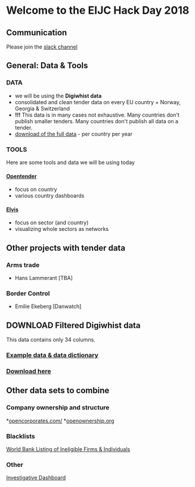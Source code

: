 # Welcome to the EIJC Hack Day 2018

## Communication
Please join the [slack channel](http://eijc18-hackday.slack.com/)

## General: Data & Tools

### DATA
* we will be using the **Digiwhist data**
* consolidated and clean tender data on every EU country + Norway, Georgia & Switzerland
* **!!!** This data is in many cases not exhaustive. Many countries don't publish smaller tenders. Many countries don't publish all data on a tender.
* [download of the full data](https://opentender.eu/download) - per country per year

### TOOLS
Here are some tools and data we will be using today

#### [Opentender](https://opentender.eu/)
* focus on country
* various country dashboards

#### [Elvis](http://tenders.exposed/)
* focus on sector (and country)
* visualizing whole sectors as networks

## Other projects with tender data
### Arms trade
* Hans Lammerant [TBA]
### Border Control
* Emilie Ekeberg [Danwatch]

## DOWNLOAD Filtered Digiwhist data
This data contains only 34 columns.

### [Example data & data dictionary](https://docs.google.com/spreadsheets/d/18H5l5t72x6T_trNWF0BJRI8RH1uxW0F1uQiwJA5-Cok/edit?usp=sharing)

### [Download here](http://oz.tenders.exposed/country_data/)

## Other data sets to combine

### Company ownership and structure
*[opencorporates.com/](https://opencorporates.com/)
*[openownership.org](https://openownership.org)

### Blacklists
[World Bank Listing of Ineligible Firms & Individuals](http://web.worldbank.org/external/default/main?contentMDK=64069844&menuPK=116730&pagePK=64148989&piPK=64148984&querycontentMDK=64069700&theSitePK=84266)

### Other
[Investigative Dashboard](https://data.occrp.org/)






